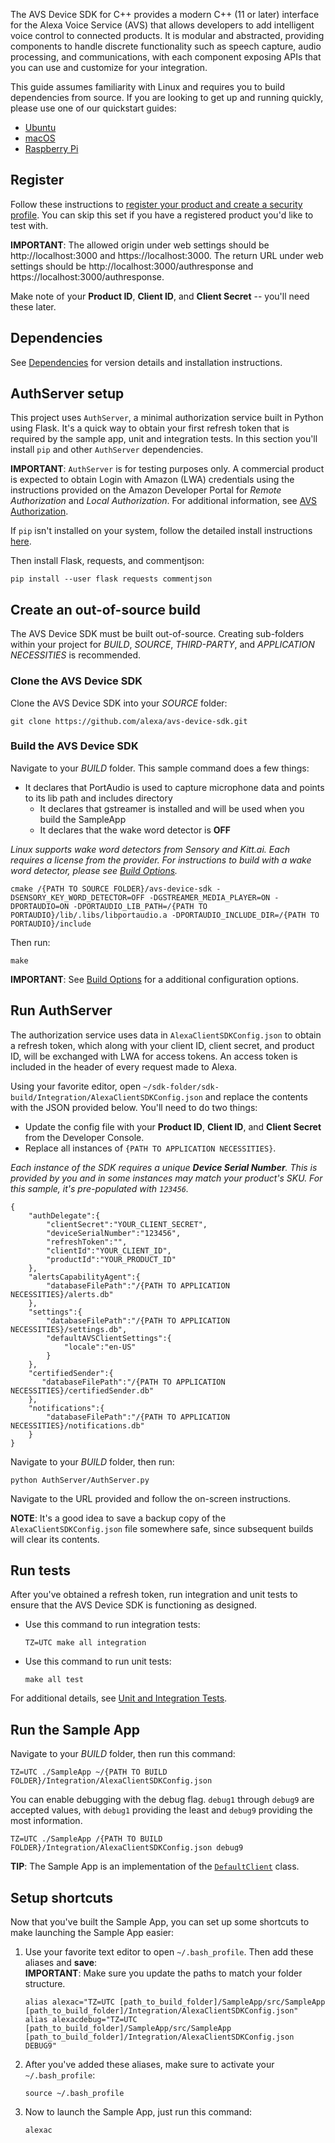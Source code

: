The AVS Device SDK for C++ provides a modern C++ (11 or later) interface for the Alexa Voice Service (AVS) that allows developers to add intelligent voice control to connected products. It is modular and abstracted, providing components to handle discrete functionality such as speech capture, audio processing, and communications, with each component exposing APIs that you can use and customize for your integration.  

This guide assumes familiarity with Linux and requires you to build dependencies from source. If you are looking to get up and running quickly, please use one of our quickstart guides:  

* [Ubuntu](https://github.com/alexa/avs-device-sdk/wiki/Ubuntu-Quick-Start-Guide)
* [macOS](https://github.com/alexa/avs-device-sdk/wiki/macOS-Quick-Start-Guide)
* [Raspberry Pi](https://github.com/alexa/avs-device-sdk/wiki/Raspberry-Pi-Quick-Start-Guide-with-Script)

## Register
Follow these instructions to [register your product and create a security profile](https://github.com/alexa/alexa-avs-sample-app/wiki/Create-Security-Profile). You can skip this set if you have a registered product you'd like to test with.

**IMPORTANT**: The allowed origin under web settings should be http://localhost:3000 and https://localhost:3000. The return URL under web settings should be http://localhost:3000/authresponse and https://localhost:3000/authresponse.

Make note of your **Product ID**, **Client ID**, and **Client Secret** -- you'll need these later.

## Dependencies
See [Dependencies](https://github.com/alexa/avs-device-sdk/wiki/Dependencies) for version details and installation instructions.

## AuthServer setup
This project uses `AuthServer`, a minimal authorization service built in Python using Flask. It's a quick way to obtain your first refresh token that is required by the sample app, unit and integration tests. In this section you'll install `pip`  and other `AuthServer` dependencies.

**IMPORTANT**: `AuthServer` is for testing purposes only. A commercial product is expected to obtain Login with Amazon (LWA) credentials using the instructions provided on the Amazon Developer Portal for *Remote Authorization* and *Local Authorization*. For additional information, see [AVS Authorization](https://developer.amazon.com/public/solutions/alexa/alexa-voice-service/content/avs-api-overview#authorization).

If `pip` isn't installed on your system, follow the detailed install instructions [here](https://packaging.python.org/installing/#install-pip-setuptools-and-wheel).

Then install Flask, requests, and commentjson:
```
pip install --user flask requests commentjson
```

## Create an out-of-source build
The AVS Device SDK must be built out-of-source. Creating sub-folders within your project for *BUILD*, *SOURCE*, *THIRD-PARTY*, and *APPLICATION NECESSITIES* is recommended.

### Clone the AVS Device SDK  
Clone the AVS Device SDK into your *SOURCE* folder:  
```
git clone https://github.com/alexa/avs-device-sdk.git
```

### Build the AVS Device SDK   
Navigate to your *BUILD* folder. This sample command does a few things:  
* It declares that PortAudio is used to capture microphone data and points to its lib path and includes directory
   * It declares that gstreamer is installed and will be used when you build the SampleApp
   * It declares that the wake word detector is **OFF**  

*Linux supports wake word detectors from Sensory and Kitt.ai. Each requires a license from the provider. For instructions to build with a wake word detector, please see [Build Options](https://github.com/alexa/avs-device-sdk/wiki/Build-Options).*  

```
cmake /{PATH TO SOURCE FOLDER}/avs-device-sdk -DSENSORY_KEY_WORD_DETECTOR=OFF -DGSTREAMER_MEDIA_PLAYER=ON -DPORTAUDIO=ON -DPORTAUDIO_LIB_PATH=/{PATH TO PORTAUDIO}/lib/.libs/libportaudio.a -DPORTAUDIO_INCLUDE_DIR=/{PATH TO PORTAUDIO}/include
```

Then run:
```
make
```

**IMPORTANT**: See [Build Options](https://github.com/alexa/avs-device-sdk/wiki/Build-Options) for a additional configuration options.

## Run AuthServer  

The authorization service uses data in `AlexaClientSDKConfig.json` to obtain a refresh token, which along with your client ID, client secret, and product ID, will be exchanged with LWA for access tokens. An access token is included in the header of every request made to Alexa.  

Using your favorite editor, open `~/sdk-folder/sdk-build/Integration/AlexaClientSDKConfig.json` and replace the contents with the JSON provided below. You'll need to do two things:
* Update the config file with your **Product ID**, **Client ID**, and **Client Secret** from the Developer Console.
* Replace all instances of `{PATH TO APPLICATION NECESSITIES}`.

*Each instance of the SDK requires a unique **Device Serial Number**. This is provided by you and in some instances may match your product's SKU. For this sample, it's pre-populated with `123456`.*

```
{
    "authDelegate":{
        "clientSecret":"YOUR_CLIENT_SECRET",
        "deviceSerialNumber":"123456",
        "refreshToken":"",
        "clientId":"YOUR_CLIENT_ID",
        "productId":"YOUR_PRODUCT_ID"
    },
    "alertsCapabilityAgent":{
        "databaseFilePath":"/{PATH TO APPLICATION NECESSITIES}/alerts.db"
    },
    "settings":{
        "databaseFilePath":"/{PATH TO APPLICATION NECESSITIES}/settings.db",
        "defaultAVSClientSettings":{
            "locale":"en-US"
        }
    },
    "certifiedSender":{
       "databaseFilePath":"/{PATH TO APPLICATION NECESSITIES}/certifiedSender.db"
    },
    "notifications":{
        "databaseFilePath":"/{PATH TO APPLICATION NECESSITIES}/notifications.db"
    }
}
```

Navigate to your *BUILD* folder, then run:
```
python AuthServer/AuthServer.py
```  

Navigate to the URL provided and follow the on-screen instructions.

**NOTE**: It's a good idea to save a backup copy of the `AlexaClientSDKConfig.json` file somewhere safe, since subsequent builds will clear its contents.

## Run tests
After you've obtained a refresh token, run integration and unit tests to ensure that the AVS Device SDK is functioning as designed.

* Use this command to run integration tests:
   ```
   TZ=UTC make all integration
   ```
* Use this command to run unit tests:  
   ```
   make all test
   ```

For additional details, see [Unit and Integration Tests](https://github.com/alexa/avs-device-sdk/wiki/Unit-and-Integration-Tests).

## Run the Sample App
Navigate to your *BUILD* folder, then run this command:
```
TZ=UTC ./SampleApp ~/{PATH TO BUILD FOLDER}/Integration/AlexaClientSDKConfig.json
```

You can enable debugging with the debug flag. `debug1` through `debug9` are accepted values, with `debug1` providing the least and `debug9` providing the most information.  

```
TZ=UTC ./SampleApp /{PATH TO BUILD FOLDER}/Integration/AlexaClientSDKConfig.json debug9
```  

**TIP**: The Sample App is an implementation of the [`DefaultClient`](https://github.com/alexa/avs-device-sdk/blob/1b712a1e978dc3fc6b5f4d31d95e6b3741e47f2a/ApplicationUtilities/DefaultClient/src/DefaultClient.cpp) class.  

## Setup shortcuts

Now that you've built the Sample App, you can set up some shortcuts to make launching the Sample App easier:   

1. Use your favorite text editor to open `~/.bash_profile`. Then add these aliases and **save**:  
   **IMPORTANT**: Make sure you update the paths to match your folder structure.  
   ```
   alias alexac="TZ=UTC [path_to_build_folder]/SampleApp/src/SampleApp [path_to_build_folder]/Integration/AlexaClientSDKConfig.json"
   alias alexacdebug="TZ=UTC [path_to_build_folder]/SampleApp/src/SampleApp [path_to_build_folder]/Integration/AlexaClientSDKConfig.json DEBUG9"
   ```
2. After you've added these aliases, make sure to activate your `~/.bash_profile`:  
   ```
   source ~/.bash_profile
   ```
3. Now to launch the Sample App, just run this command:  
   ```
   alexac  
   ```
